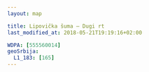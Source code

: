 ```yaml
---
layout: map

title: Lipovička šuma – Dugi rt
last_modified_at: 2018-05-21T19:19:16+02:00

WDPA: [555560014]
geoSrbija:
  L1_183: [165]
---
```


